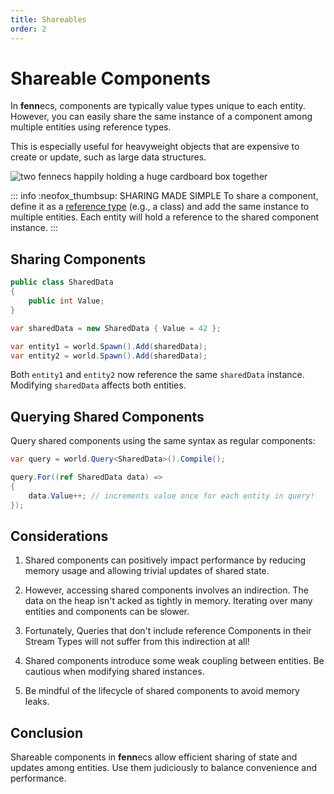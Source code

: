 ```yaml
---
title: Shareables
order: 2
---
```


# Shareable Components

In **fenn**ecs, components are typically value types unique to each entity. However, you can easily share the same instance of a component among multiple entities using reference types.

This is especially useful for heavyweight objects that are expensive to create or update, such as large data structures.

![two fennecs happily holding a huge cardboard box together](https://fennecs.tech/img/fennec-shareable.png)


::: info :neofox_thumbsup: SHARING MADE SIMPLE
To share a component, define it as a [reference type](https://learn.microsoft.com/en-us/dotnet/csharp/language-reference/keywords/reference-types) (e.g., a class) and add the same instance to multiple entities. Each entity will hold a reference to the shared component instance.
:::

## Sharing Components

```csharp
public class SharedData
{
    public int Value;
}

var sharedData = new SharedData { Value = 42 };

var entity1 = world.Spawn().Add(sharedData);
var entity2 = world.Spawn().Add(sharedData);
```

Both `entity1` and `entity2` now reference the same `sharedData` instance. Modifying `sharedData` affects both entities.

## Querying Shared Components

Query shared components using the same syntax as regular components:

```csharp
var query = world.Query<SharedData>().Compile();

query.For((ref SharedData data) =>
{
    data.Value++; // increments value once for each entity in query!
});
```

## Considerations

1. Shared components can positively impact performance by reducing memory usage and allowing trivial updates of shared state.

2. However, accessing shared components involves an indirection. The data on the heap isn't acked as tightly in memory. Iterating over many entities and components can be slower.

3. Fortunately, Queries that don't include reference Components in their Stream Types will not suffer from this indirection at all!

4. Shared components introduce some weak coupling between entities. Be cautious when modifying shared instances.

5. Be mindful of the lifecycle of shared components to avoid memory leaks.

## Conclusion

Shareable components in **fenn**ecs allow efficient sharing of state and updates among entities. Use them judiciously to balance convenience and performance.